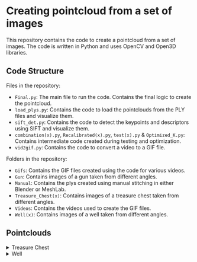 # Creating pointcloud from a set of images
This repository contains the code to create a pointcloud from a set of images. The code is written in Python and uses OpenCV and Open3D libraries.

## Code Structure
Files in the repository:
- `Final.py`: The main file to run the code. Contains the final logic to create the pointcloud.
- `load_plys.py`: Contains the code to load the pointclouds from the PLY files and visualize them.
- `sift_det.py`: Contains the code to detect the keypoints and descriptors using SIFT and visualize them.
- `combination(x).py`, `Recalibrated(x).py`, `test(x).py` & `Optimized_K.py`: Contains intermediate code created during testing and optimization.
- `vid2gif.py`: Contains the code to convert a video to a GIF file.

Folders in the repository:
- `Gifs`: Contains the GIF files created using the code for various videos.
- `Gun`: Contains images of a gun taken from different angles.
- `Manual`: Contains the plys created using manual stitching in either Blender or MeshLab.
- `Treasure_Chest(x)`: Contains images of a treasure chest taken from different angles.
- `Videos`: Contains the videos used to create the GIF files.
- `Well(x)`: Contains images of a well taken from different angles.

## Pointclouds
<details>
<summary>Treasure Chest</summary>

https://github.com/Leofierus/img-to-pointcloud/assets/51908556/50cfb51e-9ee3-4d77-8e2f-e4965f426ca6

https://github.com/Leofierus/img-to-pointcloud/assets/51908556/1dd3eb53-f6bf-4616-a9f6-96c85e65dbdd

https://github.com/Leofierus/img-to-pointcloud/assets/51908556/889bd799-969b-4a90-aa1c-6de8210caa51

https://github.com/Leofierus/img-to-pointcloud/assets/51908556/aa4a86e0-2af6-40c0-b4ab-881a8ee45376

</details>

<details>
<summary>Well</summary>

https://github.com/Leofierus/img-to-pointcloud/assets/51908556/24c841ec-58da-4212-b0e5-9982d368842a

https://github.com/Leofierus/img-to-pointcloud/assets/51908556/2e847800-0b56-43bd-a889-df58e6d4c755

https://github.com/Leofierus/img-to-pointcloud/assets/51908556/e6eb2454-a75a-4a1b-8de6-f0e290b82906

</details>
